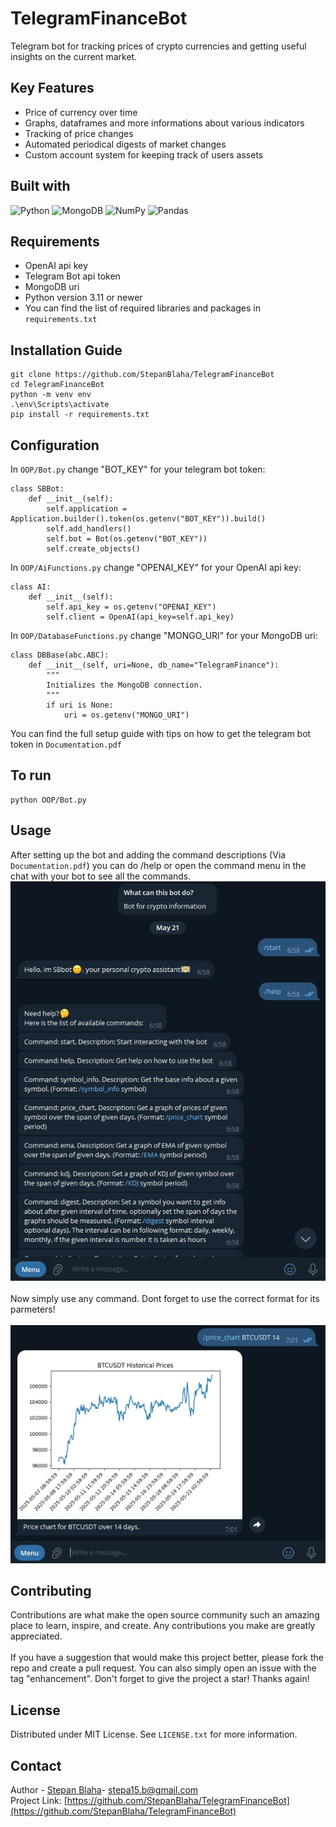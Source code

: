 # TelegramFinanceBot
Telegram bot for tracking prices of crypto currencies and getting useful insights on the current market.

## Key Features
- Price of currency over time
- Graphs, dataframes and more informations about various indicators
- Tracking of price changes
- Automated periodical digests of market changes 
- Custom account system for keeping track of users assets
  
## Built with
![Python](https://img.shields.io/badge/python-3670A0?style=for-the-badge&logo=python&logoColor=ffdd54)
![MongoDB](https://img.shields.io/badge/MongoDB-%234ea94b.svg?style=for-the-badge&logo=mongodb&logoColor=white)
![NumPy](https://img.shields.io/badge/numpy-%23013243.svg?style=for-the-badge&logo=numpy&logoColor=white)
![Pandas](https://img.shields.io/badge/pandas-%23150458.svg?style=for-the-badge&logo=pandas&logoColor=white)

## Requirements
- OpenAI api key
- Telegram Bot api token
- MongoDB uri
- Python version 3.11 or newer
- You can find the list of required libraries and packages in `requirements.txt`

## Installation Guide
```
git clone https://github.com/StepanBlaha/TelegramFinanceBot
cd TelegramFinanceBot
python -m venv env
.\env\Scripts\activate
pip install -r requirements.txt
```

## Configuration
In `OOP/Bot.py` change "BOT_KEY" for your telegram bot token:
```
class SBBot:
    def __init__(self):
        self.application = Application.builder().token(os.getenv("BOT_KEY")).build()
        self.add_handlers()
        self.bot = Bot(os.getenv("BOT_KEY"))
        self.create_objects()
```
In `OOP/AiFunctions.py` change "OPENAI_KEY" for your OpenAI api key:
```
class AI:
    def __init__(self):
        self.api_key = os.getenv("OPENAI_KEY")
        self.client = OpenAI(api_key=self.api_key)
```
In `OOP/DatabaseFunctions.py` change "MONGO_URI" for your MongoDB uri:
```
class DBBase(abc.ABC):
    def __init__(self, uri=None, db_name="TelegramFinance"):
        """
        Initializes the MongoDB connection.
        """
        if uri is None:
            uri = os.getenv("MONGO_URI")
```
You can find the full setup guide with tips on how to get the telegram bot token in `Documentation.pdf`

## To run
```
python OOP/Bot.py
```

## Usage
After setting up the bot and adding the command descriptions (Via `Documentation.pdf`) you can do /help or open the command menu in the chat with your bot to see all the commands.<br>
![Help command](Resources/help_command.png)<br>
<br>
Now simply use any command. Dont forget to use the correct format for its parmeters!<br>
<br>
![Example command](Resources/sample_command.png)

## Contributing
Contributions are what make the open source community such an amazing place to learn, inspire, and create. Any contributions you make are greatly appreciated.
<br>
<br>
If you have a suggestion that would make this project better, please fork the repo and create a pull request. You can also simply open an issue with the tag "enhancement". Don't forget to give the project a star! Thanks again!

## License
Distributed under MIT License. See `LICENSE.txt` for more information. 

## Contact
Author - [Stepan Blaha](https://github.com/StepanBlaha)- stepa15.b@gmail.com<br>
Project Link: [https://github.com/StepanBlaha/TelegramFinanceBot](https://github.com/StepanBlaha/TelegramFinanceBot)
